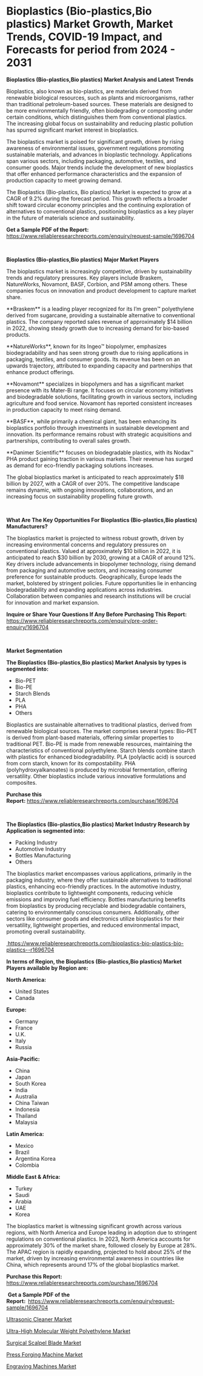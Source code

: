 <p><h1>Bioplastics (Bio-plastics,Bio plastics) Market Growth, Market Trends, COVID-19 Impact, and Forecasts for period from 2024 - 2031</h1></p><p><strong>Bioplastics (Bio-plastics,Bio plastics) Market Analysis and Latest Trends</strong></p>
<p><p>Bioplastics, also known as bio-plastics, are materials derived from renewable biological resources, such as plants and microorganisms, rather than traditional petroleum-based sources. These materials are designed to be more environmentally friendly, often biodegrading or composting under certain conditions, which distinguishes them from conventional plastics. The increasing global focus on sustainability and reducing plastic pollution has spurred significant market interest in bioplastics.</p><p>The bioplastics market is poised for significant growth, driven by rising awareness of environmental issues, government regulations promoting sustainable materials, and advances in bioplastic technology. Applications span various sectors, including packaging, automotive, textiles, and consumer goods. Major trends include the development of new bioplastics that offer enhanced performance characteristics and the expansion of production capacity to meet growing demand. </p><p>The Bioplastics (Bio-plastics, Bio plastics) Market is expected to grow at a CAGR of 9.2% during the forecast period. This growth reflects a broader shift toward circular economy principles and the continuing exploration of alternatives to conventional plastics, positioning bioplastics as a key player in the future of materials science and sustainability.</p></p>
<p><strong>Get a Sample PDF of the Report:&nbsp;</strong> <a href="https://www.reliableresearchreports.com/enquiry/request-sample/1696704?utm_campaign=12&utm_medium=2&utm_source=Github&utm_content=ia&utm_term=20102024&utm_id=bioplastics-bio-plasticsbio-plastics">https://www.reliableresearchreports.com/enquiry/request-sample/1696704</a></p>
<p>&nbsp;</p>
<p><strong>Bioplastics (Bio-plastics,Bio plastics) Major Market Players</strong></p>
<p><p>The bioplastics market is increasingly competitive, driven by sustainability trends and regulatory pressures. Key players include Braskem, NatureWorks, Novamont, BASF, Corbion, and PSM among others. These companies focus on innovation and product development to capture market share.</p><p>**Braskem** is a leading player recognized for its I’m green™ polyethylene derived from sugarcane, providing a sustainable alternative to conventional plastics. The company reported sales revenue of approximately $14 billion in 2022, showing steady growth due to increasing demand for bio-based products.</p><p>**NatureWorks**, known for its Ingeo™ biopolymer, emphasizes biodegradability and has seen strong growth due to rising applications in packaging, textiles, and consumer goods. Its revenue has been on an upwards trajectory, attributed to expanding capacity and partnerships that enhance product offerings.</p><p>**Novamont** specializes in biopolymers and has a significant market presence with its Mater-Bi range. It focuses on circular economy initiatives and biodegradable solutions, facilitating growth in various sectors, including agriculture and food service. Novamont has reported consistent increases in production capacity to meet rising demand.</p><p>**BASF**, while primarily a chemical giant, has been enhancing its bioplastics portfolio through investments in sustainable development and innovation. Its performance remains robust with strategic acquisitions and partnerships, contributing to overall sales growth.</p><p>**Danimer Scientific** focuses on biodegradable plastics, with its Nodax™ PHA product gaining traction in various markets. Their revenue has surged as demand for eco-friendly packaging solutions increases.</p><p>The global bioplastics market is anticipated to reach approximately $18 billion by 2027, with a CAGR of over 20%. The competitive landscape remains dynamic, with ongoing innovations, collaborations, and an increasing focus on sustainability propelling future growth.</p></p>
<p>&nbsp;</p>
<p><strong>What Are The Key Opportunities For Bioplastics (Bio-plastics,Bio plastics) Manufacturers?</strong></p>
<p><p>The bioplastics market is projected to witness robust growth, driven by increasing environmental concerns and regulatory pressures on conventional plastics. Valued at approximately $10 billion in 2022, it is anticipated to reach $30 billion by 2030, growing at a CAGR of around 12%. Key drivers include advancements in biopolymer technology, rising demand from packaging and automotive sectors, and increasing consumer preference for sustainable products. Geographically, Europe leads the market, bolstered by stringent policies. Future opportunities lie in enhancing biodegradability and expanding applications across industries. Collaboration between companies and research institutions will be crucial for innovation and market expansion.</p></p>
<p><strong>Inquire or Share Your Questions If Any Before Purchasing This Report:</strong> <a href="https://www.reliableresearchreports.com/enquiry/pre-order-enquiry/1696704?utm_campaign=12&utm_medium=2&utm_source=Github&utm_content=ia&utm_term=20102024&utm_id=bioplastics-bio-plasticsbio-plastics">https://www.reliableresearchreports.com/enquiry/pre-order-enquiry/1696704</a></p>
<p>&nbsp;</p>
<p><strong>Market Segmentation</strong></p>
<p><strong>The Bioplastics (Bio-plastics,Bio plastics) Market Analysis by types is segmented into:</strong></p>
<p><ul><li>Bio-PET</li><li>Bio-PE</li><li>Starch Blends</li><li>PLA</li><li>PHA</li><li>Others</li></ul></p>
<p><p>Bioplastics are sustainable alternatives to traditional plastics, derived from renewable biological sources. The market comprises several types: Bio-PET is derived from plant-based materials, offering similar properties to traditional PET. Bio-PE is made from renewable resources, maintaining the characteristics of conventional polyethylene. Starch blends combine starch with plastics for enhanced biodegradability. PLA (polylactic acid) is sourced from corn starch, known for its compostability. PHA (polyhydroxyalkanoates) is produced by microbial fermentation, offering versatility. Other bioplastics include various innovative formulations and composites.</p></p>
<p><strong>Purchase this Report:&nbsp;</strong><a href="https://www.reliableresearchreports.com/purchase/1696704?utm_campaign=12&utm_medium=2&utm_source=Github&utm_content=ia&utm_term=20102024&utm_id=bioplastics-bio-plasticsbio-plastics">https://www.reliableresearchreports.com/purchase/1696704</a></p>
<p>&nbsp;</p>
<p><strong>The Bioplastics (Bio-plastics,Bio plastics) Market Industry Research by Application is segmented into:</strong></p>
<p><ul><li>Packing Industry</li><li>Automotive Industry</li><li>Bottles Manufacturing</li><li>Others</li></ul></p>
<p><p>The bioplastics market encompasses various applications, primarily in the packaging industry, where they offer sustainable alternatives to traditional plastics, enhancing eco-friendly practices. In the automotive industry, bioplastics contribute to lightweight components, reducing vehicle emissions and improving fuel efficiency. Bottles manufacturing benefits from bioplastics by producing recyclable and biodegradable containers, catering to environmentally conscious consumers. Additionally, other sectors like consumer goods and electronics utilize bioplastics for their versatility, lightweight properties, and reduced environmental impact, promoting overall sustainability.</p></p>
<p><a href="https://www.reliableresearchreports.com/bioplastics-bio-plastics-bio-plastics--r1696704?utm_campaign=12&utm_medium=2&utm_source=Github&utm_content=ia&utm_term=20102024&utm_id=bioplastics-bio-plasticsbio-plastics">&nbsp;https://www.reliableresearchreports.com/bioplastics-bio-plastics-bio-plastics--r1696704</a></p>
<p><strong>In terms of Region, the Bioplastics (Bio-plastics,Bio plastics) Market Players available by Region are:</strong></p>
<p>
    <p> <strong> North America: </strong>
        <ul>
            <li>United States</li>
            <li>Canada</li>
        </ul>
        </p> 
    <p> <strong> Europe: </strong>
        <ul>
            <li>Germany</li>
            <li>France</li>
            <li>U.K.</li>
            <li>Italy</li>
            <li>Russia</li>
        </ul>
        </p> 
    <p> <strong> Asia-Pacific: </strong>
        <ul>
            <li>China</li>
            <li>Japan</li>
            <li>South Korea</li>
            <li>India</li>
            <li>Australia</li>
            <li>China Taiwan</li>
            <li>Indonesia</li>
            <li>Thailand</li>
            <li>Malaysia</li>
        </ul>
        </p> 
    <p> <strong> Latin America: </strong>
        <ul>
            <li>Mexico</li>
            <li>Brazil</li>
            <li>Argentina Korea</li>
            <li>Colombia</li>
        </ul>
        </p> 
    <p> <strong> Middle East & Africa: </strong>
        <ul>
            <li>Turkey</li>
            <li>Saudi</li>
            <li>Arabia</li>
            <li>UAE</li>
            <li>Korea</li>
        </ul>
    </p>
    </p>
<p><p>The bioplastics market is witnessing significant growth across various regions, with North America and Europe leading in adoption due to stringent regulations on conventional plastics. In 2023, North America accounts for approximately 30% of the market share, followed closely by Europe at 28%. The APAC region is rapidly expanding, projected to hold about 25% of the market, driven by increasing environmental awareness in countries like China, which represents around 17% of the global bioplastics market.</p></p>
<p><strong>Purchase this Report: </strong><a href="https://www.reliableresearchreports.com/purchase/1696704?utm_campaign=12&utm_medium=2&utm_source=Github&utm_content=ia&utm_term=20102024&utm_id=bioplastics-bio-plasticsbio-plastics">https://www.reliableresearchreports.com/purchase/1696704</a></p>
<p>&nbsp;<strong>Get a Sample PDF of the Report:&nbsp;&nbsp;</strong><a href="https://www.reliableresearchreports.com/enquiry/request-sample/1696704?utm_campaign=12&utm_medium=2&utm_source=Github&utm_content=ia&utm_term=20102024&utm_id=bioplastics-bio-plasticsbio-plastics">https://www.reliableresearchreports.com/enquiry/request-sample/1696704</a></p>
<p><strong></strong></p>
<p><p><a href="https://github.com/GenaGaines34/Market-Research-Report-List-1/blob/main/ultrasonic-cleaner-market.md?utm_campaign=12&utm_medium=2&utm_source=Github&utm_content=ia&utm_term=20102024&utm_id=bioplastics-bio-plasticsbio-plastics">Ultrasonic Cleaner Market</a></p><p><a href="https://github.com/shauntarfpso/Market-Research-Report-List-1/blob/main/ultra-high-molecular-weight-polyethylene-market.md?utm_campaign=12&utm_medium=2&utm_source=Github&utm_content=ia&utm_term=20102024&utm_id=bioplastics-bio-plasticsbio-plastics">Ultra-High Molecular Weight Polyethylene Market</a></p><p><a href="https://www.linkedin.com/pulse/future-innovation-global-surgical-scalpel-blade-market-qf1me?utm_campaign=12&utm_medium=2&utm_source=Github&utm_content=ia&utm_term=20102024&utm_id=bioplastics-bio-plasticsbio-plastics">Surgical Scalpel Blade Market</a></p><p><a href="https://issuu.com/reportprime-2/docs/press-forging-machine-market-size-2_6aac5a2da931a7?utm_campaign=12&utm_medium=2&utm_source=Github&utm_content=ia&utm_term=20102024&utm_id=bioplastics-bio-plasticsbio-plastics">Press Forging Machine Market</a></p><p><a href="https://issuu.com/reportprime-2/docs/engraving-machines-market-size-2030_a07a58146beaac?utm_campaign=12&utm_medium=2&utm_source=Github&utm_content=ia&utm_term=20102024&utm_id=bioplastics-bio-plasticsbio-plastics">Engraving Machines Market</a></p></p>